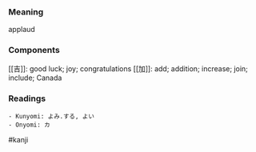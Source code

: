 ### Meaning

applaud

### Components

[[吉]]: good luck; joy; congratulations [[加]]: add; addition; increase; join; include; Canada

### Readings

```
- Kunyomi: よみ.する, よい
- Onyomi: カ
```

#kanji